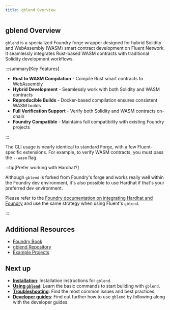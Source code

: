 ```yaml
---
title: gblend Overview
---
```


gblend Overview
---

`gblend` is a specialized Foundry forge wrapper designed for hybrid Solidity and WebAssembly (WASM) smart contract development on Fluent Network. It seamlessly integrates Rust-based WASM contracts with traditional Solidity development workflows.

:::summary[Key Features]

- **Rust to WASM Compilation** - Compile Rust smart contracts to WebAssembly
- **Hybrid Development** - Seamlessly work with both Solidity and WASM contracts
- **Reproducible Builds** - Docker-based compilation ensures consistent WASM builds
- **Full Verification Support** - Verify both Solidity and WASM contracts on-chain
- **Foundry Compatible** - Maintains full compatibility with existing Foundry projects

:::

The CLI usage is nearly identical to standard Forge, with a few Fluent-specific extensions. For example, to verify WASM contracts, you must pass the `--wasm` flag.

:::tip[Prefer working with Hardhat?]

Although `gblend` is forked from Foundry's forge and works really well within the Foundry dev environment, it's also possible to use Hardhat if that's your preferred dev environment.

Please refer to the [Foundry documentation on integrating Hardhat and Foundry](https://getfoundry.sh/config/hardhat#adding-foundry-to-a-hardhat-project) and use the same strategy when using Fluent's `gblend`.

:::

## Additional Resources

- [Foundry Book](https://book.getfoundry.sh)
- [gblend Repository](https://github.com/fluentlabs-xyz/gblend)
- [Example Projects](https://github.com/fluentlabs-xyz/examples)

## Next up

* **[Installation](installation.md)**: Installation instructions for `gblend`.
* **[Using `gblend`](usage.md)**: Learn the basic commands to start building with `gblend`.
* **[Troubleshooting](troubleshooting.md)**: Find the most common issues and best practices.
* **[Developer guides](../developer-guides/building-a-blended-app/README.md)**: Find out further how to use `gblend` by following along with the developer guides.
